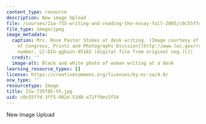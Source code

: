 ```yaml
---
content_type: resource
description: New image Upload
file: /courses/21w-735-writing-and-reading-the-essay-fall-2005/c0c55ffd3ff5002d53d8a72ff0ec5f54_21w-735f05-th.jpg
file_type: image/jpeg
image_metadata:
  caption: Mrs. Rose Pastor Stokes at desk writing. (Image courtesy of the [Library
    of Congress, Prints and Photographs Division](http://www.loc.gov/rr/print/) \[reproduction
    number, LC-DIG-ggbain-05182 (digital file from original neg.)\])
  credit: ''
  image-alt: Black and white photo of woman writing at a desk
learning_resource_types: []
license: https://creativecommons.org/licenses/by-nc-sa/4.0/
ocw_type: ''
resourcetype: Image
title: 21w-735f05-th.jpg
uid: c0c55ffd-3ff5-002d-53d8-a72ff0ec5f54
---
```

New image Upload
